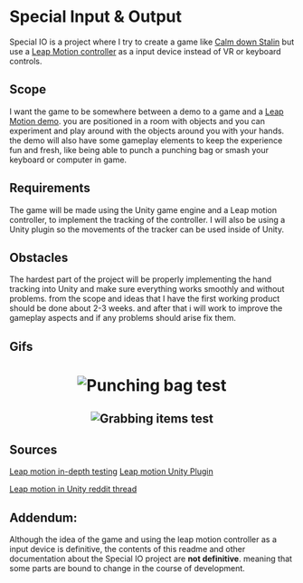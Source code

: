 # Special Input & Output

Special IO is a project where I try to create a game like [Calm down Stalin](https://store.steampowered.com/app/502940/Calm_Down_Stalin/) but use a [Leap Motion controller](https://www.ultraleap.com/product/leap-motion-controller/) as a input device instead of VR or keyboard controls.

## Scope

I want the game to be somewhere between a demo to a game and a [Leap Motion demo](https://developer.leapmotion.com/tracking-software-download). you are positioned in a room with objects and you can experiment and play around with the objects around you with your hands. the demo will also have some gameplay elements to keep the experience fun and fresh, like being able to punch a punching bag or smash your keyboard or computer in game.


## Requirements

The game will be made using the Unity game engine and a Leap motion controller, to implement the tracking of the controller. I will also be using a Unity plugin so the movements of the tracker can be used inside of Unity.


## Obstacles

The hardest part of the project will be properly implementing the hand tracking into Unity and make sure everything works smoothly and without problems. from the scope and ideas that I have the first working product should be done about 2-3 weeks. and after that i will work to improve the gameplay aspects and if any problems should arise fix them.

## Gifs
<h1 align="center">

![Punching bag test](https://media.discordapp.net/attachments/951211099389304904/951211175314616330/ezgif.com-gif-maker_6.gif)

</h1>

<h2 align="center">

![Grabbing items test](https://media.discordapp.net/attachments/951211099389304904/951211176505782342/ezgif.com-gif-maker_5.gif)

</h2>


## Sources


[Leap motion in-depth testing](https://youtu.be/ZK5FRPwIWVE)
[Leap motion Unity Plugin](https://developer.leapmotion.com/unity)


[Leap motion in Unity reddit thread](https://www.reddit.com/r/leapmotion/comments/4dx68o/almost_seamlessly_picking_up_objects/)

## Addendum:
Although the idea of the game and using the leap motion controller as a input device is definitive, the contents of this readme and other documentation about the Special IO project are **not definitive**. meaning that some parts are bound to change in the course of development.